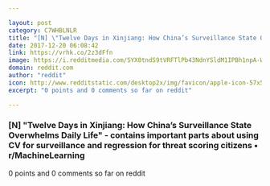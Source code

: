 ```yaml
---

layout: post
category: C7WHBLNLR
title: "[N] \"Twelve Days in Xinjiang: How China’s Surveillance State Overwhelms Daily Life\" - contains important parts about using CV for surveillance and regression for threat scoring citizens • r/MachineLearning"
date: 2017-12-20 06:08:42
link: https://vrhk.co/2z3dFfn
image: https://i.redditmedia.com/SYX0tndS9tVRFTlPb43NdnYSldM1IPBh1npA-WaDwZg.jpg?w=320&s=6c721731a73987c2c167c47d3880a8e7
domain: reddit.com
author: "reddit"
icon: http://www.redditstatic.com/desktop2x/img/favicon/apple-icon-57x57.png
excerpt: "0 points and 0 comments so far on reddit"

---
```


### [N] "Twelve Days in Xinjiang: How China’s Surveillance State Overwhelms Daily Life" - contains important parts about using CV for surveillance and regression for threat scoring citizens • r/MachineLearning

0 points and 0 comments so far on reddit